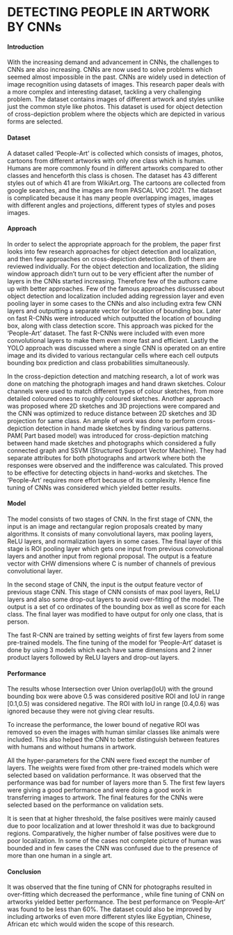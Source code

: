  

# DETECTING PEOPLE IN ARTWORK BY CNNs



#### Introduction

With the increasing demand and advancement in CNNs, the challenges to CNNs are also increasing. CNNs are now used to solve problems which seemed almost impossible in the past. CNNs are widely used in detection of image recognition using datasets of images. This research paper deals with a more complex and interesting dataset, tackling a very challenging problem. The dataset contains images of different artwork and styles unlike just the common style like photos. This dataset is used for object detection of cross-depiction problem where the objects which are depicted in various forms are selected.



#### Dataset

A dataset called ‘People-Art’ is collected which consists of images, photos, cartoons from different artworks with only one class which is human. Humans are more commonly found in different artworks compared to other classes and henceforth this class is chosen. The dataset has 43 different styles out of which 41 are from WikiArt.org. The cartoons are collected from google searches, and the images are from PASCAL VOC 2021. The dataset is complicated because it has many people overlapping images, images with different angles and projections, different types of styles and poses images. 



#### Approach

In order to select the appropriate approach for the problem, the paper first looks into few research approaches for object detection and localization, and then few approaches on cross-depiction detection. Both of them are reviewed individually. For the object detection and localization, the sliding window approach didn’t turn out to be very efficient after the number of layers in the CNNs started increasing. Therefore few of the authors came up with better approaches. Few of the famous approaches discussed about object detection and localization included adding regression layer and even pooling layer in some cases to the CNNs and also including extra few CNN layers and outputting a separate vector for location of bounding box. Later on fast R-CNNs were introduced which outputted the location of bounding box, along with class detection score. This approach was picked for the ‘People-Art’ dataset. The fast R-CNNs were included with even more convolutional layers to make them even more fast and efficient. Lastly the YOLO approach was discussed where a single CNN is operated on an entire image and its divided to various rectangular cells where each cell outputs bounding box prediction and class probabilities simultaneously.

In the cross-depiction detection and matching research, a lot of work was done on matching the photograph images and hand drawn sketches. Colour channels were used to match different types of colour sketches, from more detailed coloured ones to roughly coloured sketches. Another approach was proposed where 2D sketches and 3D projections were compared and the CNN was optimized to reduce distance between 2D sketches and 3D projection for same class. An ample of work was done to perform cross-depiction detection in hand made sketches by finding various patterns. PAM( Part based model) was introduced for cross-depiction matching between hand made sketches and photographs which considered a fully connected graph and SSVM (Structured Support Vector Machine). They had separate attributes for both photographs and artwork where both the responses were observed and the indifference was calculated. This proved to be effective for detecting objects in hand-works and sketches. The ‘People-Art’ requires more effort because of its complexity. Hence fine tuning of CNNs was considered which yielded better results. 

 

#### Model

The model consists of two stages of CNN. In the first stage of CNN, the input is an image and rectangular region proposals created by many algorithms. It consists of many convolutional layers, max pooling layers, ReLU layers, and normalization layers in some cases. The final layer of this stage is ROI pooling layer which gets one input from previous convolutional layers and another input from regional proposal. The output is a feature vector with CHW dimensions where C is number of channels of previous convolutional layer.

In the second stage of CNN, the input is the output feature vector of previous stage CNN. This stage of CNN consists of max pool layers, ReLU layers and also some drop-out layers to avoid over-fitting of the model. The output is a set of co ordinates of the bounding box as well as score for each class. The final layer was modified to have output for only one class, that is person.

The fast R-CNN are trained by setting weights of first few layers from some pre-trained models. The fine tuning of the model for ‘People-Art’ dataset is done by using 3 models which each have same dimensions and 2 inner product layers followed by ReLU layers and drop-out layers.

 

#### Performance

The results whose Intersection over Union overlap(IoU) with the ground bounding box were above 0.5 was considered positive ROI and IoU in range [0.1,0.5) was considered negative. The ROI with IoU in range [0.4,0.6) was ignored because they were not giving clear results.

To increase the performance, the lower bound of negative ROI was removed so even the images with human similar classes like animals were included. This also helped the CNN to better distinguish between features with humans and without humans in artwork.

All the hyper-parameters for the CNN were fixed except the number of layers. The weights were fixed from other pre-trained models which were selected based on validation performance. It was observed that the performance was bad for number of layers more than 5. The first few layers were giving a good performance and were doing a good work in transferring images to artwork. The final features for the CNNs were selected based on the performance on validation sets.

It is seen that at higher threshold, the false positives were mainly caused due to poor localization and at lower threshold it was due to background regions. Comparatively, the higher number of false positives were due to poor localization. In some of the cases not complete picture of human was bounded and in few cases the CNN was confused due to the presence of more than one human in a single art. 

 

#### Conclusion

It was observed that the fine tuning of CNN for photographs resulted in over-fitting which decreased the performance , while fine tuning of CNN on artworks yielded better performance. The best performance on ‘People-Art’ was found to be less than 60%. The dataset could also be improved by including artworks of even more different styles like Egyptian, Chinese, African etc which would widen the scope of this research. 

 

 

 

 

 

 

 

 